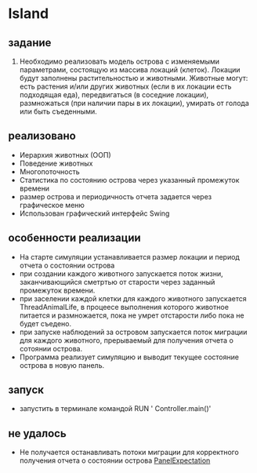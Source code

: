 # Island 
## задание
1. Необходимо реализовать модель острова с изменяемыми параметрами, состоящую из массива локаций (клеток).
   Локации будут заполнены растительностью и животными. Животные могут:
   есть растения и/или других животных (если в их локации есть подходящая еда),
   передвигаться (в соседние локации),
   размножаться (при наличии пары в их локации),
   умирать от голода или быть съеденными.
## реализовано
- Иерархия животных (ООП)
- Поведение животных
- Многопоточность
- Статистика по состоянию острова через указанный  промежуток времени
- размер острова и периодичность отчета задается через графическое меню
- Использован графический интерфейс Swing
## особенности реализации
- На старте симуляции  устанавливается размер локации и период отчета о состоянии острова
- при создании каждого животного запускается поток жизни, заканчивающийся сметртью от старости через заданный промежуток времени.
- при заселении каждой клетки для каждого животного запускается ThreadAnimalLife, в процеесе выполнения которого животное питается и размножается, пока не умрет отстарости либо пока не будет съедено.
- при запуске наблюдений за островом запускается поток миграции для каждого животного, прерываемый для получения отчета о сотоянии острова.
- Программа реализует симуляцию и выводит текущее состояние острова в новую панель.
## запуск
- запустить в терминале командой RUN ' Controller.main()' 

## не удалось 
- Не получается останавливать потоки миграции для корректного получения отчета о состоянии острова  [PanelExpectation](https://github.com/UBCh/Island/blob/8c032dc755af5e64fd0d86d88454b0f345fef86c/src/main/java/graphicInterface/PanelExpectation.java#L29)
